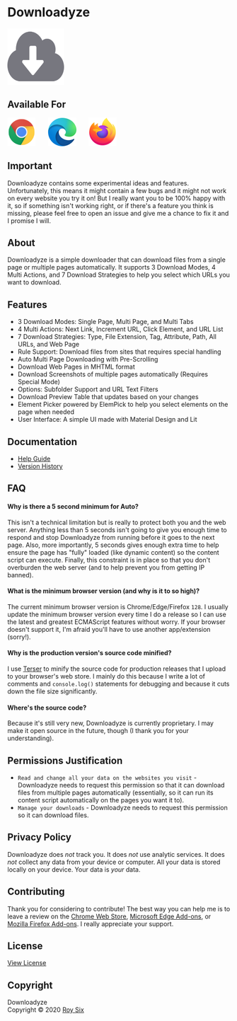 # Downloadyze
<img src="https://raw.githubusercontent.com/sixcious/assets/main/repository/downloadyze/icon.svg?sanitize=true" width="128" height="128" alt="Downloadyze" title="Downloadyze">

## Available For
<a href="https://chromewebstore.google.com/detail/downloadyze/bhmadppkfhoofholcdndbcodfomajacf" title="Chrome Web Store Download"><img src="https://raw.githubusercontent.com/sixcious/assets/main/vendor/chrome.svg?sanitize=true" width="64" height="64" alt="Google Chrome"></a>
&nbsp;&nbsp;&nbsp;&nbsp;&nbsp;
<a href="https://microsoftedge.microsoft.com/addons/detail/downloadyze/ophmdneebjdbdafjgobhicpefoiakpac" title="Microsoft Edge Add-ons Download"><img src="https://raw.githubusercontent.com/sixcious/assets/main/vendor/edge.svg?sanitize=true" width="64" height="64" alt="Microsoft Edge"></a>
&nbsp;&nbsp;&nbsp;&nbsp;&nbsp;
<a href="https://addons.mozilla.org/firefox/addon/downloadyze/" title="Firefox Add-ons Download"><img src="https://raw.githubusercontent.com/sixcious/assets/main/vendor/firefox.svg?sanitize=true" width="64" height="64" alt="Mozilla Firefox"></a>

## Important
Downloadyze contains some experimental ideas and features. Unfortunately, this means it might contain a few bugs and it might not work on every website you try it on! But I really want you to be 100% happy with it, so if something isn't working right, or if there's a feature you think is missing, please feel free to open an issue and give me a chance to fix it and I promise I will.

## About
Downloadyze is a simple downloader that can download files from a single page or multiple pages automatically. It supports 3 Download Modes, 4 Multi Actions, and 7 Download Strategies to help you select which URLs you want to download.

## Features
- 3 Download Modes: Single Page, Multi Page, and Multi Tabs
- 4 Multi Actions: Next Link, Increment URL, Click Element, and URL List
- 7 Download Strategies: Type, File Extension, Tag, Attribute, Path, All URLs, and Web Page
- Rule Support: Download files from sites that requires special handling
- Auto Multi Page Downloading with Pre-Scrolling
- Download Web Pages in MHTML format
- Download Screenshots of multiple pages automatically (Requires Special Mode)
- Options: Subfolder Support and URL Text Filters
- Download Preview Table that updates based on your changes
- Element Picker powered by ElemPick to help you select elements on the page when needed
- User Interface: A simple UI made with Material Design and Lit

## Documentation
- [Help Guide](https://github.com/sixcious/downloadyze/wiki)
- [Version History](https://github.com/sixcious/downloadyze/wiki/Version-History)

## FAQ
#### Why is there a 5 second minimum for Auto?
This isn't a technical limitation but is really to protect both you and the web server. Anything less than 5 seconds isn't going to give you enough time to respond and stop Downloadyze from running before it goes to the next page. Also, more importantly, 5 seconds gives enough extra time to help ensure the page has "fully" loaded (like dynamic content) so the content script can execute. Finally, this constraint is in place so that you don't overburden the web server (and to help prevent you from getting IP banned).

#### What is the minimum browser version (and why is it to so high)?
The current minimum browser version is Chrome/Edge/Firefox `128`. I usually update the minimum browser version every time I do a release so I can use the latest and greatest ECMAScript features without worry. If your browser doesn't support it, I'm afraid you'll have to use another app/extension (sorry!).

#### Why is the production version's source code minified?
I use [Terser](https://github.com/terser/terser) to minify the source code for production releases that I upload to your browser's web store. I mainly do this because I write a lot of comments and `console.log()` statements for debugging and because it cuts down the file size significantly.

#### Where's the source code?
Because it's still very new, Downloadyze is currently proprietary. I may make it open source in the future, though (I thank you for your understanding).

## Permissions Justification
- `Read and change all your data on the websites you visit` - Downloadyze needs to request this permission so that it can download files from multiple pages automatically (essentially, so it can run its content script automatically on the pages you want it to).
- `Manage your downloads` - Downloadyze needs to request this permission so it can download files.

## Privacy Policy
Downloadyze does *not* track you. It does *not* use analytic services. It does *not* collect any data from your device or computer. All your data is stored locally on your device. Your data is *your* data.

## Contributing
Thank you for considering to contribute! The best way you can help me is to leave a review on the [Chrome Web Store](https://chromewebstore.google.com/detail/downloadyze/bhmadppkfhoofholcdndbcodfomajacf/reviews), [Microsoft Edge Add-ons](https://microsoftedge.microsoft.com/addons/detail/downloadyze/ophmdneebjdbdafjgobhicpefoiakpac), or [Mozilla Firefox Add-ons](https://addons.mozilla.org/firefox/addon/downloadyze/). I really appreciate your support.

## License
<a href="https://github.com/sixcious/downloadyze/blob/main/LICENSE">View License</a>

## Copyright
Downloadyze  
Copyright &copy; 2020 <a href="https://github.com/sixcious" target="_blank">Roy Six</a>
